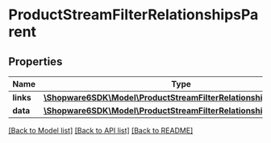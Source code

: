 # ProductStreamFilterRelationshipsParent

## Properties
Name | Type | Description | Notes
------------ | ------------- | ------------- | -------------
**links** | [**\Shopware6SDK\Model\ProductStreamFilterRelationshipsParentLinks**](ProductStreamFilterRelationshipsParentLinks.md) |  | [optional] 
**data** | [**\Shopware6SDK\Model\ProductStreamFilterRelationshipsParentData**](ProductStreamFilterRelationshipsParentData.md) |  | [optional] 

[[Back to Model list]](../../README.md#documentation-for-models) [[Back to API list]](../../README.md#documentation-for-api-endpoints) [[Back to README]](../../README.md)

